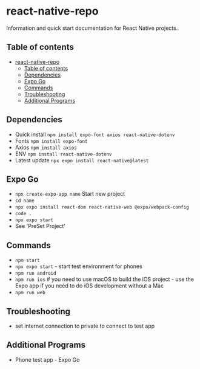 # react-native-repo

Information and quick start documentation for React Native projects.

## Table of contents

- [react-native-repo](#react-native-repo)
  - [Table of contents](#table-of-contents)
  - [Dependencies](#dependencies)
  - [Expo Go](#expo-go)
  - [Commands](#commands)
  - [Troubleshooting](#troubleshooting)
  - [Additional Programs](#additional-programs)

## Dependencies

- Quick install `npm install expo-font axios react-native-dotenv`
- Fonts `npm install expo-font`
- Axios `npm install axios`
- ENV `npm install react-native-dotenv`
- Latest update `npx expo install react-native@latest`

## Expo Go

- `npx create-expo-app name` Start new project
- `cd name`
- `npx expo install react-dom react-native-web @expo/webpack-config`
- `code .`
- `npx expo start`
- See 'PreSet Project'

## Commands

- `npm start`
- `npx expo start` - start test environment for phones
- `npm run android`
- `npm run ios` # you need to use macOS to build the iOS project - use the Expo app if you need to do iOS development without a Mac
- `npm run web`

## Troubleshooting

- set internet connection to private to connect to test app

## Additional Programs

- Phone test app - Expo Go
